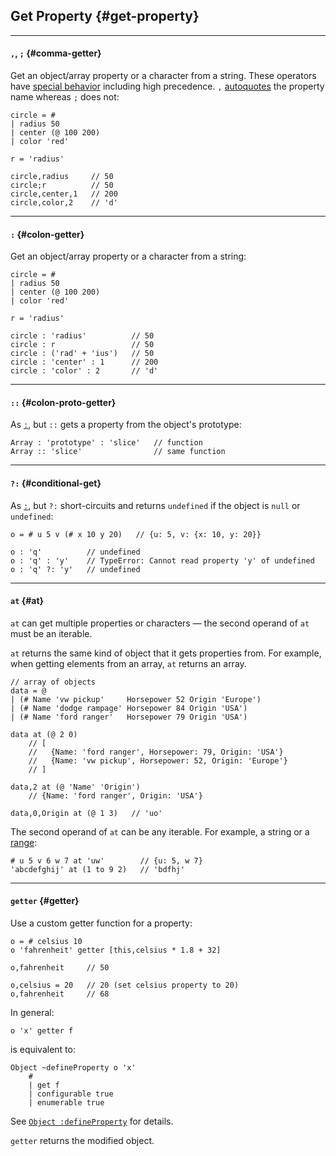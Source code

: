 ## Get Property {#get-property}

---

#### `,`, `;` {#comma-getter}

Get an object/array property or a character from a string. These operators have [special behavior](#getter-precedence) including high precedence. `,` [autoquotes](#autoquoting) the property name whereas `;` does not:

```
circle = #
| radius 50
| center (@ 100 200)
| color 'red'

r = 'radius'

circle,radius     // 50
circle;r          // 50
circle,center,1   // 200   
circle,color,2    // 'd'
```

---

#### `:` {#colon-getter}

Get an object/array property or a character from a string:

```
circle = #
| radius 50
| center (@ 100 200)
| color 'red'

r = 'radius'

circle : 'radius'          // 50
circle : r                 // 50
circle : ('rad' + 'ius')   // 50
circle : 'center' : 1      // 200   
circle : 'color' : 2       // 'd'
```

---

#### `::` {#colon-proto-getter}

As [`:`](#colon-getter), but `::` gets a property from the object's prototype:

```
Array : 'prototype' : 'slice'   // function
Array :: 'slice'                // same function
```

---

#### `?:` {#conditional-get}

As [`:`](#colon-getter), but `?:` short-circuits and returns `undefined` if the object is `null` or `undefined`:

```
o = # u 5 v (# x 10 y 20)   // {u: 5, v: {x: 10, y: 20}}

o : 'q'          // undefined
o : 'q' : 'y'    // TypeError: Cannot read property 'y' of undefined
o : 'q' ?: 'y'   // undefined
```

---

#### `at` {#at}

`at` can get multiple properties or characters &mdash; the second operand of `at` must be an iterable.

`at` returns the same kind of object that it gets properties from. For example, when getting elements from an array, `at` returns an array.

```
// array of objects
data = @
| (# Name 'vw pickup'     Horsepower 52 Origin 'Europe')
| (# Name 'dodge rampage' Horsepower 84 Origin 'USA')
| (# Name 'ford ranger'   Horsepower 79 Origin 'USA')

data at (@ 2 0)
    // [
    //   {Name: 'ford ranger', Horsepower: 79, Origin: 'USA'}
    //   {Name: 'vw pickup', Horsepower: 52, Origin: 'Europe'}
    // ]

data,2 at (@ 'Name' 'Origin')
    // {Name: 'ford ranger', Origin: 'USA'}

data,0,Origin at (@ 1 3)   // 'uo'
```

The second operand of `at` can be any iterable. For example, a string or a [range](#ranges):

```
# u 5 v 6 w 7 at 'uw'        // {u: 5, w 7}
'abcdefghij' at (1 to 9 2)   // 'bdfhj'
```

---

#### `getter` {#getter}

Use a custom getter function for a property:

```
o = # celsius 10
o 'fahrenheit' getter [this,celsius * 1.8 + 32]

o,fahrenheit     // 50

o,celsius = 20   // 20 (set celsius property to 20)
o,fahrenheit     // 68
```

In general:

```
o 'x' getter f
```

is equivalent to:

```
Object ~defineProperty o 'x'
    #
    | get f
    | configurable true
    | enumerable true
```

See [`Object :defineProperty`](https://developer.mozilla.org/en-US/docs/Web/JavaScript/Reference/Global_Objects/Object/defineProperty) for details.

`getter` returns the modified object.